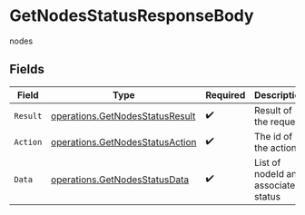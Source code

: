 # GetNodesStatusResponseBody

nodes


## Fields

| Field                                                                              | Type                                                                               | Required                                                                           | Description                                                                        |
| ---------------------------------------------------------------------------------- | ---------------------------------------------------------------------------------- | ---------------------------------------------------------------------------------- | ---------------------------------------------------------------------------------- |
| `Result`                                                                           | [operations.GetNodesStatusResult](../../models/operations/getnodesstatusresult.md) | :heavy_check_mark:                                                                 | Result of the request                                                              |
| `Action`                                                                           | [operations.GetNodesStatusAction](../../models/operations/getnodesstatusaction.md) | :heavy_check_mark:                                                                 | The id of the action                                                               |
| `Data`                                                                             | [operations.GetNodesStatusData](../../models/operations/getnodesstatusdata.md)     | :heavy_check_mark:                                                                 | List of nodeId and associated status                                               |